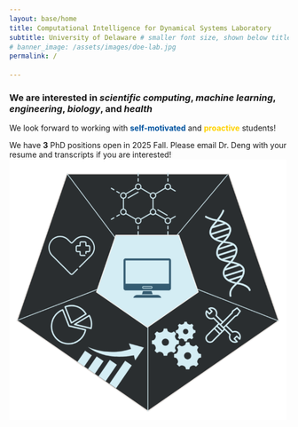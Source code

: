```yaml
---
layout: base/home
title: Computational Intelligence for Dynamical Systems Laboratory
subtitle: University of Delaware # smaller font size, shown below title+title2
# banner_image: /assets/images/doe-lab.jpg
permalink: /

---
```




### We are interested in *scientific computing*, *machine learning*, *engineering*, *biology*, and *health*

We look forward to working with <span style="color: #00539F;">**self-motivated**</span> and <span style="color:#FFD200;">**proactive**</span> students!

We have **3** PhD positions open in 2025 Fall. Please email Dr. Deng with your resume and transcripts if you are interested!
<img src="/assets/images/home_page_image.png" width="500" height=auto />

